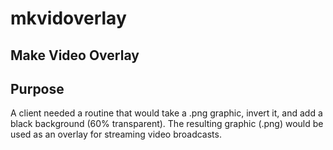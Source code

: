 # mkvidoverlay
## Make Video Overlay

## Purpose
A client needed a routine that would take a .png graphic, invert it,
and add a black background (60% transparent).
The resulting graphic (.png) would be used as an overlay for streaming video
broadcasts.
